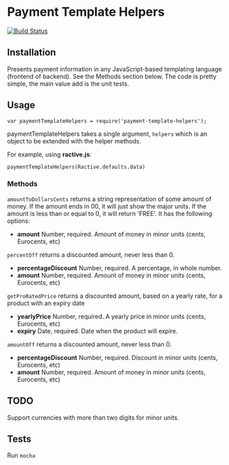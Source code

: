 # Payment Template Helpers

[![Build Status](https://travis-ci.org/mikemaccana/payment-template-helpers.png)](https://travis-ci.org/mikemaccana/payment-template-helpers)

## Installation

Presents payment information in any JavaScript-based templating language (frontend of backend). See the Methods section below. The code is pretty simple, the main value add is the unit tests.

## Usage

    var paymentTemplateHelpers = require('payment-template-helpers');

paymentTemplateHelpers takes a single argument, `helpers` which is an object to be extended with the helper methods.

For example, using __ractive.js__:

    paymentTemplateHelpers(Ractive.defaults.data)

### Methods

`amountToDollarsCents` returns a string representation of some amount of money. If the amount ends in 00, it will just show the major units. If the amount is less than or equal to 0, it will return 'FREE'. It has the following options:

 - __amount__ Number, required. Amount of money in minor units (cents, Eurocents, etc)


`percentOff` returns a discounted amount, never less than 0.

 - __percentageDiscount__ Number, required. A percentage, in whole number.
 - __amount__ Number, required. Amount of money in minor units (cents, Eurocents, etc)


`getProRatedPrice` returns a discounted amount, based on a yearly rate, for a product with an expiry date

  - __yearlyPrice__ Number, required. A yearly price in minor units (cents, Eurocents, etc)
  - __expiry__ Date, required. Date when the product will expire.


`amountOff` returns a discounted amount, never less than 0.

 - __percentageDiscount__ Number, required. Discount in minor units (cents, Eurocents, etc)
 - __amount__ Number, required. Amount of money in minor units (cents, Eurocents, etc)

## TODO

Support currencies with more than two digits for minor units.

## Tests

Run `mocha`
